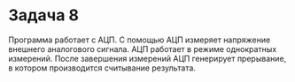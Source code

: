 # Задача 8

Программа работает с АЦП. С помощью АЦП измеряет напряжение внешнего аналогового сигнала. АЦП работает в режиме однократных измерений. После завершения измерений АЦП генерирует прерывание, в котором производится считывание результата.